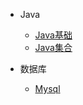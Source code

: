 
* Java

  * [Java基础](./docs/a-1Java基础.md)
  * [Java集合](./docs/a-2Java集合.md)
* 数据库

  * [Mysql](./docs/b-1Mysql.md)

